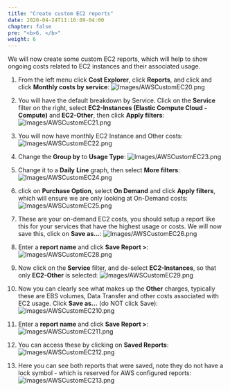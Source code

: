 ```yaml
---
title: "Create custom EC2 reports"
date: 2020-04-24T11:16:09-04:00
chapter: false
pre: "<b>6. </b>"
weight: 6
---
```


We will now create some custom EC2 reports, which will help to show ongoing costs related to EC2 instances and their associated usage.

1. From the left menu click **Cost Explorer**, click **Reports**, and click and click **Monthly costs by service**:
![Images/AWSCustomEC20.png](/Cost/100_5_Cost_Visualization/Images/AWSCustomEC20.png)

2. You will have the default breakdown by Service. Click on the **Service** filter on the right, select **EC2-Instances (Elastic Compute Cloud - Compute)** and **EC2-Other**, then click **Apply filters**:
![Images/AWSCustomEC21.png](/Cost/100_5_Cost_Visualization/Images/AWSCustomEC21.png)

3. You will now have monthly EC2 Instance and Other costs:
![Images/AWSCustomEC22.png](/Cost/100_5_Cost_Visualization/Images/AWSCustomEC23.png)

4. Change the **Group by** to **Usage Type**:
![Images/AWSCustomEC23.png](/Cost/100_5_Cost_Visualization/Images/AWSCustomEC24.png)

5. Change it to a **Daily** **Line** graph, then select **More filters**:
![Images/AWSCustomEC24.png](/Cost/100_5_Cost_Visualization/Images/AWSCustomEC25.png)

6. click on **Purchase Option**, select **On Demand** and click **Apply filters**, which will ensure we are only looking at On-Demand costs:
![Images/AWSCustomEC25.png](/Cost/100_5_Cost_Visualization/Images/AWSCustomEC26.png)

7. These are your on-demand EC2 costs, you should setup a report like this for your services that have the highest usage or costs. We will now save this, click on **Save as...**:
![Images/AWSCustomEC26.png](/Cost/100_5_Cost_Visualization/Images/AWSCustomEC27.png)

8. Enter a **report name** and click **Save Report >**:
![Images/AWSCustomEC28.png](/Cost/100_5_Cost_Visualization/Images/AWSCustomEC28.png)

9. Now click on the **Service** filter, and de-select **EC2-Instances**, so that only **EC2-Other** is selected:
![Images/AWSCustomEC29.png](/Cost/100_5_Cost_Visualization/Images/AWSCustomEC29.png)

10. Now you can clearly see what makes up the **Other** charges, typically these are EBS volumes, Data Transfer and other costs associated with EC2 usage. Click **Save as...** (do NOT click Save):
![Images/AWSCustomEC210.png](/Cost/100_5_Cost_Visualization/Images/AWSCustomEC210.png)

11. Enter a **report name** and click **Save Report >**:
![Images/AWSCustomEC211.png](/Cost/100_5_Cost_Visualization/Images/AWSCustomEC211.png)

12. You can access these by clicking on **Saved Reports**:
![Images/AWSCustomEC212.png](/Cost/100_5_Cost_Visualization/Images/AWSCustomEC212.png)

13. Here you can see both reports that were saved, note they do not have a lock symbol - which is reserved for AWS configured reports:
![Images/AWSCustomEC213.png](/Cost/100_5_Cost_Visualization/Images/AWSCustomEC213.png)
